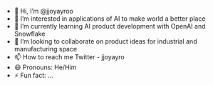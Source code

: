 - 👋 Hi, I’m @jjoyayroo
- 👀 I’m interested in applications of AI to make world a better place
- 🌱 I’m currently learning AI product development with OpenAI and Snowflake
- 💞️ I’m looking to collaborate on product ideas for industrial and manufacturing space
- 📫 How to reach me Twitter - jjoyayro
- 😄 Pronouns: He/Him
- ⚡ Fun fact: ...

<!---
jjoyayroo/jjoyayroo is a ✨ special ✨ repository because its `README.md` (this file) appears on your GitHub profile.
You can click the Preview link to take a look at your changes.
--->
